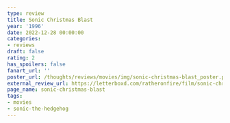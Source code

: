 ```yaml
---
type: review
title: Sonic Christmas Blast
year: '1996'
date: 2022-12-28 00:00:00
categories:
- reviews
draft: false
rating: 2
has_spoilers: false
fanart_url: ''
poster_url: /thoughts/reviews/movies/img/sonic-christmas-blast_poster.png
external_review_url: https://letterboxd.com/ratheronfire/film/sonic-christmas-blast/
page_name: sonic-christmas-blast
tags:
- movies
- sonic-the-hedgehog
---
```


